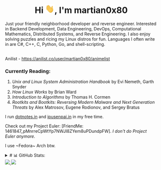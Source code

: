 <h1 align="center">Hi <img width="30px" height="30" src="https://github.com/SatYu26/SatYu26/raw/master/Assets/Hi.gif" />, I'm martian0x80</h1>


<div align="left">
Just your friendly neighborhood developer and reverse engineer. Interested in Backend Development, Data Engineering, DevOps, Computational Mathematics, Distributed Systems, and Reverse Engineering. I also enjoy solving puzzles and ricing my Linux distros for fun. Languages I often write in are C#, C++, C, Python, Go, and shell-scripting.
</div>
<br/>

Anilist - https://anilist.co/user/martian0x80/animelist


### Currently Reading:
1. *Unix and Linux System Administration Handbook* by Evi Nemeth, Garth Snyder
2. *How Linux Works* by Brian Ward
3. *Introduction to Algorithms* by Thomas H. Cormen
4. *Rootkits and Bootkits: Reversing Modern Malware and Next Generation Threats* by Alex Matrosov, Eugene Rodionov, and Sergey Bratus

I run [dotnotes.in](https://www.dotnotes.in/) and [ipusenpai.in](https://www.ipusenpai.in/) in my free time. 

Check out my Project Euler: [FriendMe: 1461847_pMnrreCpWtYp7NWJI8ZYem8uPDundpFW]. _I don't do Project Euler anymore._

I use ~Fedora~ Arch btw.

<details>
<summary>
# 📊 GitHub Stats:
</summary>
<table>
	<tr>
		<td colspan = "2"><a href = "https://github.com/martian0x80/"><img src="https://github-readme-activity-graph.vercel.app/graph?username=martian0x80&bg_color=000000&hide_border=true&point=false&line=7fff00&radius=8&area=true&area_color=ddff99&title_color=ffffff&color=ffffff"></a></td>
	</tr>
	<tr>
		<td><a href="https://github.com/martian0x80/"><img src="https://github-readme-streak-stats.herokuapp.com/?user=martian0x80&theme=chartreuse-dark&hide_border=false"></a></td>
		<td><a href="https://github.com/martian0x80/"><img src="http://github-profile-summary-cards.vercel.app/api/cards/profile-details?username=martian0x80&theme=chartreuse_dark"></a></td>
	</tr>
	<tr>
<!--     <td>
      <table>
        <tr>
          <td>
              <img src="https://github-readme-stats.vercel.app/api?username=martian0x80&theme=chartreuse-dark&hide_border=false&include_all_commits=false&count_private=true">
          </td>
        </tr>
        <tr>
          <td>
            <img src="https://github-readme-stats.vercel.app/api/top-langs/?username=martian0x80&theme=chartreuse-dark&hide_border=false&include_all_commits=true&count_private=true&layout=compact">
          </td>
        </tr>
      </table>
    </td> -->
<td colspan="2" style="text-align: end;">
  <div style="display: flex; justify-content: flex-end; align-items: flex-end; width: 100%; gap: 0px;">
    <a href="https://github.com/martian0x80/" style="width: 500px; flex: 0 0 500px;">
      <img align="left" style="width: 500px; height: auto;" src="https://wakatime.com/share/@martian0x80/0d5ef149-2250-411e-ace1-b4d6a81df480.svg">
    </a>
    <div style="display: flex; justify-content: flex-end; align-items: flex-end;">
      <img align="right" src="https://github.com/user-attachments/assets/541148a8-f6e1-4d57-ba34-af5090b152d3" 
           style="height: 300px; width: auto;">
    </div>
  </div>
</td>
	</tr>
</table>

</details>

 <a href="https://visitcount.itsvg.in">
  <img src="https://visitcount.itsvg.in/api?id=martian0x80&label=Profile%20Views&icon=1&pretty=true" />
</a> 

<img src="https://imgur.com/rilHVxA.png"/>
